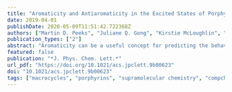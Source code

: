 ```yaml
---
title: "Aromaticity and Antiaromaticity in the Excited States of Porphyrin Nanorings"
date: 2019-04-01
publishDate: 2020-05-09T11:51:42.722368Z
authors: ["Martin D. Peeks", "Juliane Q. Gong", "Kirstie McLoughlin", "Takayuki Kobatake", "Renée Haver", "Laura M. Herz", "Harry L. Anderson"]
publication_types: ["2"]
abstract: "Aromaticity can be a useful concept for predicting the behavior of excited states. Here we show that π-conjugated porphyrin nanorings exhibit size-dependent excited-state global aromaticity and antiaromaticity for rings containing up to eight porphyrin subunits, although they have no significant global aromaticity in their neutral singlet ground states. Applying Baird’s rule, even rings ([4n] π-electrons) are aromatic in their lowest excited states, whereas the lowest excited states of odd rings ([4n + 2] π-electrons) are antiaromatic. These predictions are borne out by density functional theory (DFT) studies of the nucleus-independent chemical shift (NICS) in the T1 triplet state of each ring, which reveal the critical importance of the triplet delocalization to the emergence of excited-state aromaticity. The singlet excited states (S1) are explored by measurements of the radiative rate and fluorescence peak wavelength, revealing a subtle odd–even alternation as a function of ring size, consistent with symmetry breaking in antiaromatic excited states."
featured: false
publication: "*J. Phys. Chem. Lett.*"
url_pdf: "https://doi.org/10.1021/acs.jpclett.9b00623"
doi: "10.1021/acs.jpclett.9b00623"
tags: ["macrocycles", "porphyrins", "supramolecular chemistry", "compchem", "aromaticity", "spectroscopy"]
---
```


